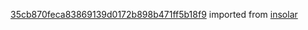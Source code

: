 [35cb870feca83869139d0172b898b471ff5b18f9](https://github.com/insolar/insolar/commit/35cb870feca83869139d0172b898b471ff5b18f9) imported from [insolar](https://github.com/insolar/insolar)
